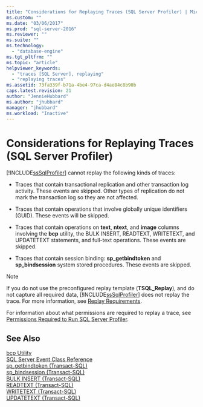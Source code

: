 ```yaml
---
title: "Considerations for Replaying Traces (SQL Server Profiler) | Microsoft Docs"
ms.custom: ""
ms.date: "03/06/2017"
ms.prod: "sql-server-2016"
ms.reviewer: ""
ms.suite: ""
ms.technology: 
  - "database-engine"
ms.tgt_pltfrm: ""
ms.topic: "article"
helpviewer_keywords: 
  - "traces [SQL Server], replaying"
  - "replaying traces"
ms.assetid: 73fa339f-b71a-4be4-97ca-d4ae84c8b90b
caps.latest.revision: 21
author: "JennieHubbard"
ms.author: "jhubbard"
manager: "jhubbard"
ms.workload: "Inactive"
---
```

# Considerations for Replaying Traces (SQL Server Profiler)
  [!INCLUDE[ssSqlProfiler](../../includes/sssqlprofiler-md.md)] cannot replay the following kinds of traces:  
  
-   Traces that contain transactional replication and other transaction log activity. These events are skipped. Other types of replication do not mark the transaction log so they are not affected.  
  
-   Traces that contain operations that involve globally unique identifiers (GUID). These events will be skipped.  
  
-   Traces that contain operations on **text**, **ntext**, and **image** columns involving the **bcp** utility, the BULK INSERT, READTEXT, WRITETEXT, and UPDATETEXT statements, and full-text operations. These events are skipped.  
  
-   Traces that contain session binding: **sp_getbindtoken** and **sp_bindsession** system stored procedures. These events are skipped.  
  
> [!NOTE]  
>  If you do not use the preconfigured replay template (**TSQL_Replay**), and do not capture all required data, [!INCLUDE[ssSqlProfiler](../../includes/sssqlprofiler-md.md)] does not replay the trace. For more information, see [Replay Requirements](../../tools/sql-server-profiler/replay-requirements.md).  
  
 For information about what permissions are required to replay a trace, see [Permissions Required to Run SQL Server Profiler](../../tools/sql-server-profiler/permissions-required-to-run-sql-server-profiler.md).  
  
## See Also  
 [bcp Utility](../../tools/bcp-utility.md)   
 [SQL Server Event Class Reference](../../relational-databases/event-classes/sql-server-event-class-reference.md)   
 [sp_getbindtoken &#40;Transact-SQL&#41;](../../relational-databases/system-stored-procedures/sp-getbindtoken-transact-sql.md)   
 [sp_bindsession &#40;Transact-SQL&#41;](../../relational-databases/system-stored-procedures/sp-bindsession-transact-sql.md)   
 [BULK INSERT &#40;Transact-SQL&#41;](../../t-sql/statements/bulk-insert-transact-sql.md)   
 [READTEXT &#40;Transact-SQL&#41;](../../t-sql/queries/readtext-transact-sql.md)   
 [WRITETEXT &#40;Transact-SQL&#41;](../../t-sql/queries/writetext-transact-sql.md)   
 [UPDATETEXT &#40;Transact-SQL&#41;](../../t-sql/queries/updatetext-transact-sql.md)  
  
  
